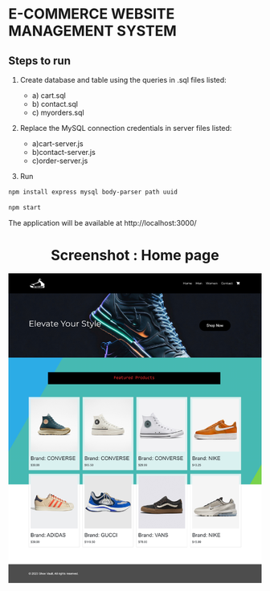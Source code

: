 # E-COMMERCE WEBSITE MANAGEMENT SYSTEM
## Steps to run
1. Create database and table using the queries in .sql files listed:
   * a) cart.sql
   * b) contact.sql
   * c) myorders.sql

2. Replace the MySQL connection credentials in server files listed:
   * a)cart-server.js
   * b)contact-server.js
   * c)order-server.js

3. Run
```sh
npm install express mysql body-parser path uuid
```
```sh
npm start
```

The application will be available at http://localhost:3000/

<h1 align="center"><strong>Screenshot : Home page</strong></h1>
<p align="center"><img src="https://raw.githubusercontent.com/jestinks/e-commerce_website_management_system/main/public/screenshot0.png"></p>
